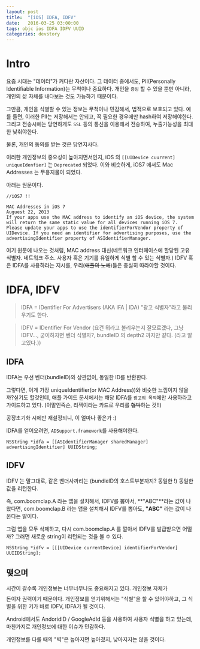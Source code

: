 ```yaml
---
layout: post
title:  "[iOS] IDFA, IDFV"
date:   2016-03-25 03:00:00
tags: objc ios IDFA IDFV UUID
categories: devstory
---
```

# Intro
요즘 시대는 "데이터"가 커다란 자산이다. 
그 데이터 중에서도, PII(Personally Identifiable Information)는 무척이나 중요하다.
개인을 `증빙` 할 수 있을 뿐만 아니라, 개인의 삶 자체를 내다보는 것도 가능하기 때문이다.

그만큼, 개인을 식별할 수 있는 정보는 무척이나 민감해서, 법적으로 보호되고 있다.
예를 들면, 이러한 PII는 저장해서는 안되고, 꼭 필요한 경우에만 hash하여 저장해야한다.
그리고 전송시에는 당연하게도 `SSL` 등의 통신을 이용해서 전송하여, 누출가능성을 최대한 낮춰야한다.

물론, 개인의 동의를 받는 것은 당연지사다.

이러한 개인정보의 중요성이 높아지면서인지, iOS 의 `[[UIDevice cuurrent] uniqueIdenfier]` 는 `Deprecated` 되었다. 이와 비슷하게, iOS7 에서도 Mac Addresses 는 무용지물이 되었다.

아래는 원문이다.

```
//iOS7 !!

MAC Addresses in iOS 7
Auguest 22, 2013
If your apps use the MAC address to identify an iOS device, the system will return the same static value for all devices running iOS 7. Please update your apps to use the identifierForVendor property of UIDevice. If you need an identifier for advertising purposes, use the advertisingIdentifier property of ASIdentifierManager.
```

여기 원문에 나오는 것처럼, MAC address 대신(네트워크 인터페이스에 할당된 고유 식별자. 네트워크 주소. 사용자 혹은 기기를 유일하게 식별 할 수 있는 식별자.) IDFV 혹은 IDFA를 사용하라는 지시를, 우리(~~애플의 노예~~)들은 충실히 따라야할 것이다.

# IDFA, IDFV

> IDFA = IDentifier For Advertisers (AKA IFA | IDA)
> "광고 식별자"라고 불리우기도 한다.

> IDFV = IDentifier For Vendor
> (요건 뭐라고 불리우는지 잘모르겠다, 그냥 IDFV..., 굳이하자면 벤더 식별자?, bundleID 의 depth2 까지만 같다. (라고 알고있다.))



## IDFA
IDFA는 우선 벤더(bundleID)와 상관없이, 동일한 ID를 반환한다.

그렇다면, 이게 가장 uniqueIdentifier(or MAC Address))와 비슷한 느낌이지 않을까?싶기도 할것인데, 애플 가이드 문서에서는 해당 IDFA를 `광고의 목적`에만 사용하라고 가이드하고 있다. (이말인즉슨, 리젝이라는 카드로 우리를 ~~협박~~하는 것!!)

공장초기화 시에만 재설정되니, 이 얼마나 좋은가 :)

IDFA를 얻어오려면, `ADSupport.framework`를 사용해야한다.

```objc
NSString *idfa = [[ASIdentifierManager sharedManager] advertisingIdentifier] UUIDString;
```

## IDFV
IDFV 는 말그대로, 같은 벤더사까리는 (bundleID의 호스트부분까지? 동일한 !) 동일한 값을 리턴한다.

즉, com.boomclap.A 라는 앱을 설치해서, IDFV를 뽑아서, **"ABC"**라는 값이 나왔다면, com.boomclap.B 라는 앱을 설치해서 IDFV를 뽑아도, **"ABC"** 라는 값이 나온다는 말이다.

그럼 앱을 모두 삭제하고, 다시 com.boomclap.A 를 깔아서 IDFV를 발급받으면 어떨까? 그러면 새로운 string이 리턴되는 것을 볼 수 있다.

```objc
NSString *idfv = [[[UIDevice currentDevice] identifierForVendor] UUIIDString];
```






## 맺으며
시간이 갈수록 개인정보는 너무너무나도 중요해지고 있다. 개인정보 자체가 $$$$ 돈이자 권력이기 때문이다.
개인정보를 얻기위해서는 "식별"을 할 수 있어야하고, 그 식별을 위한 키가 바로 IDFV, IDFA가 될 것이다.

Android에서도 AndoridID / GoogleAdId 등을 사용하여 사용자 식별을 하고 있는데, 마찬가지로
개인정보에 대한 이슈가 민감하다.

개인정보를 다룰 때의 "벽"은 높아지면 높아졌지, 낮아지지는 않을 것이다.